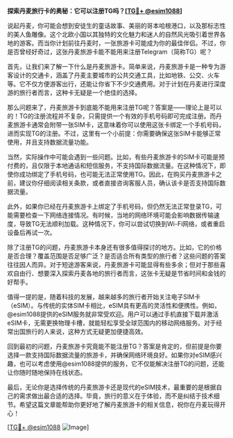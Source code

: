 **探索丹麦旅行卡的奥秘：它可以注册TG吗？[[TG💪+ @esim1088](https://t.me/s/esim1088)]**

说起丹麦，你可能会想到安徒生的童话故事、美丽的哥本哈根港口，以及那标志性的美人鱼雕像。这个北欧小国以其独特的文化魅力和迷人的自然风光吸引着世界各地的游客。而当你计划前往丹麦时，一张旅游卡可能成为你的最佳伴侣。不过，你是否曾经好奇过，这张丹麦旅游卡能不能用来注册Telegram（简称TG）呢？

首先，让我们来了解一下什么是丹麦旅游卡。简单来说，丹麦旅游卡是一种专为游客设计的交通卡，涵盖了丹麦主要城市的公共交通工具，比如地铁、公交、火车等。它不仅方便游客出行，还能让你省下不少交通费用。对于计划在丹麦进行深度游的旅行者而言，这种卡无疑是一个绝佳的选择。

那么问题来了，丹麦旅游卡到底能不能用来注册TG呢？答案是——理论上是可以的！TG的注册流程并不复杂，只需提供一个有效的手机号码即可完成注册。而丹麦旅游卡通常会附带一张SIM卡，这意味着你可以使用这张卡绑定一个手机号码，进而实现TG的注册。不过，这里有一个小前提：你需要确保这张SIM卡能够正常使用，并且支持数据流量功能。

当然，实际操作中可能会遇到一些问题。比如，有些丹麦旅游卡的SIM卡可能是预付费的，且仅限于本地通话和短信服务，不支持国际数据流量。在这种情况下，即使你成功绑定了手机号码，也可能无法正常使用TG。因此，在购买丹麦旅游卡之前，建议你仔细阅读相关条款，或者直接咨询客服人员，确认该卡是否支持国际数据流量。

此外，如果你已经在丹麦旅游卡上绑定了手机号码，但仍然无法正常登录TG，可能需要检查一下网络连接情况。有时候，当地的网络环境可能会影响数据传输速度，导致TG无法顺利加载。这种情况下，你可以尝试切换到Wi-Fi网络，或者重启设备后再试一次。

除了注册TG的问题，丹麦旅游卡本身还有很多值得探讨的地方。比如，它的价格是否合理？覆盖范围是否足够广泛？是否适合所有类型的旅行者？这些问题的答案往往因人而异。对于短途游客来说，丹麦旅游卡可能显得有些多余；但对于那些喜欢自由行、想要深入探索丹麦各地的旅行者而言，这张卡无疑是节省时间和金钱的好帮手。

值得一提的是，随着科技的发展，越来越多的旅行者开始关注电子SIM卡（eSIM）。与传统的实体SIM卡相比，eSIM具有更高的灵活性和便携性。例如，@esim1088提供的eSIM服务就非常受欢迎。用户可以通过手机直接下载并激活eSIM卡，无需更换物理卡槽，就能轻松享受全球范围内的移动网络服务。对于经常出国旅行的人来说，这种方式无疑更加便捷高效。

回到最初的问题，丹麦旅游卡究竟能不能注册TG？答案是肯定的，但前提是你要选择一款支持国际数据流量的旅游卡，并确保网络环境良好。如果你对eSIM感兴趣，也可以考虑使用@esim1088提供的服务，它不仅能解决注册TG的问题，还能让你随时随地保持在线状态。

最后，无论你是选择传统的丹麦旅游卡还是现代的eSIM技术，最重要的是根据自己的需求做出最合适的选择。毕竟，旅行的意义在于体验，而不是纠结于技术细节。希望这篇文章能帮助你更好地了解丹麦旅游卡的相关信息，祝你在丹麦玩得开心！

[[TG💪+ @esim1088](https://t.me/s/esim1088) ![Image](https://i.postimg.cc/4NQfJmqS/Snipaste-2025-05-13-00-14-12.png)]